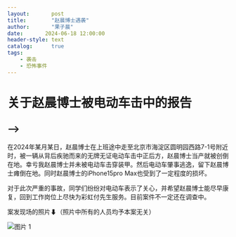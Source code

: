 ```yaml
---
layout:       post
title:        "赵晨博士遇袭"
author:       "果子晨"
date:       2024-06-18 12:00:00
header-style: text
catalog:      true
tags:
    - 袭击
    - 恐怖事件
---
```


# 关于赵晨博士被电动车击中的报告

## -->

在2024年某月某日，赵晨博士在上班途中走至北京市海淀区圆明园西路7-1号附近时，被一辆从背后疾驰而来的无牌无证电动车击中正后方，赵晨博士当产就被创倒在地。幸亏我赵晨博士并未被电动车击穿装甲。然后电动车肇事逃逸，留下赵晨博士瘫倒在地。同时赵晨博士的iPhone15pro Max也受到了一定程度的损坏。

对于此次严重的事故，同学们纷纷对电动车表示了关心，并希望赵晨博士能尽早康复，回到工作岗位上尽快为彩虹付先生服务。目前案件不一定还在调查中。

案发现场的照片⬇（照片中所有的人员均予本案无关）

![图片 1](https://p.ipic.vip/6rb1vf.png)
